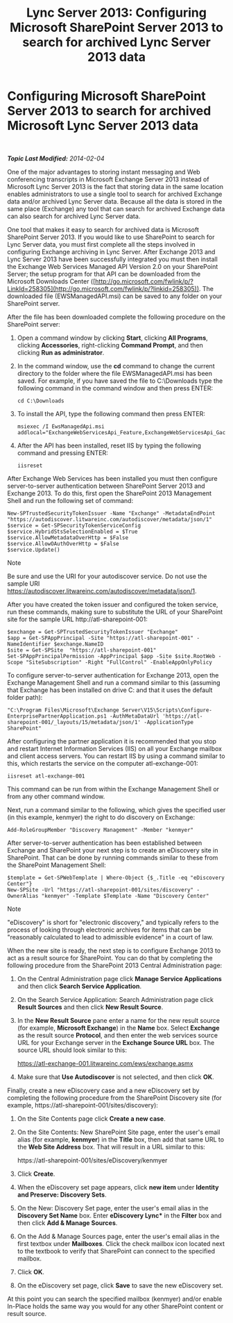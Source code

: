 ﻿---
title: 'Lync Server 2013: Configuring Microsoft SharePoint Server 2013 to search for archived Lync Server 2013 data'
TOCTitle: Configuring SharePoint Server 2013 to search for archived Lync Server 2013 data
ms:assetid: 17f49365-8778-4962-a41b-f96faf6902f1
ms:mtpsurl: https://technet.microsoft.com/en-us/library/JJ687978(v=OCS.15)
ms:contentKeyID: 49733566
ms.date: 07/23/2014
mtps_version: v=OCS.15
---

<div data-xmlns="http://www.w3.org/1999/xhtml">

<div class="topic" data-xmlns="http://www.w3.org/1999/xhtml" data-msxsl="urn:schemas-microsoft-com:xslt" data-cs="http://msdn.microsoft.com/en-us/">

<div data-asp="http://msdn2.microsoft.com/asp">

# Configuring Microsoft SharePoint Server 2013 to search for archived Microsoft Lync Server 2013 data

</div>

<div id="mainSection">

<div id="mainBody">

<span> </span>

_**Topic Last Modified:** 2014-02-04_

One of the major advantages to storing instant messaging and Web conferencing transcripts in Microsoft Exchange Server 2013 instead of Microsoft Lync Server 2013 is the fact that storing data in the same location enables administrators to use a single tool to search for archived Exchange data and/or archived Lync Server data. Because all the data is stored in the same place (Exchange) any tool that can search for archived Exchange data can also search for archived Lync Server data.

One tool that makes it easy to search for archived data is Microsoft SharePoint Server 2013. If you would like to use SharePoint to search for Lync Server data, you must first complete all the steps involved in configuring Exchange archiving in Lync Server. After Exchange 2013 and Lync Server 2013 have been successfully integrated you must then install the Exchange Web Services Managed API Version 2.0 on your SharePoint Server; the setup program for that API can be downloaded from the Microsoft Downloads Center ([http://go.microsoft.com/fwlink/p/?LinkId=258305](http://go.microsoft.com/fwlink/p/?linkid=258305)). The downloaded file (EWSManagedAPI.msi) can be saved to any folder on your SharePoint server.

After the file has been downloaded complete the following procedure on the SharePoint server:

1.  Open a command window by clicking **Start**, clicking **All Programs**, clicking **Accessories**, right-clicking **Command Prompt**, and then clicking **Run as administrator**.

2.  In the command window, use the **cd** command to change the current directory to the folder where the file EWSManagedAPI.msi has been saved. For example, if you have saved the file to C:\\Downloads type the following command in the command window and then press ENTER:
    
        cd C:\Downloads

3.  To install the API, type the following command then press ENTER:
    
        msiexec /I EwsManagedApi.msi addlocal="ExchangeWebServicesApi_Feature,ExchangeWebServicesApi_Gac"

4.  After the API has been installed, reset IIS by typing the following command and pressing ENTER:
    
        iisreset

After Exchange Web Services has been installed you must then configure server-to-server authentication between SharePoint Server 2013 and Exchange 2013. To do this, first open the SharePoint 2013 Management Shell and run the following set of command:

    New-SPTrustedSecurityTokenIssuer -Name "Exchange" -MetadataEndPoint "https://autodiscover.litwareinc.com/autodiscover/metadata/json/1"
    $service = Get-SPSecurityTokenServiceConfig
    $service.HybridStsSelectionEnabled = $True
    $service.AllowMetadataOverHttp = $False
    $service.AllowOAuthOverHttp = $False
    $service.Update()

<div>


> [!NOTE]
> Be sure and use the URI for your autodiscover service. Do not use the sample URI https://autodiscover.litwareinc.com/autodiscover/metadata/json/1.



</div>

After you have created the token issuer and configured the token service, run these commands, making sure to substitute the URL of your SharePoint site for the sample URL http://atl-sharepoint-001:

    $exchange = Get-SPTrustedSecurityTokenIssuer "Exchange"
    $app = Get-SPAppPrincipal -Site "https://atl-sharepoint-001" -NameIdentifier $exchange.NameID
    $site = Get-SPSite  "https://atl-sharepoint-001"
    Set-SPAppPrincipalPermission -AppPrincipal $app -Site $site.RootWeb -Scope "SiteSubscription" -Right "FullControl" -EnableAppOnlyPolicy

To configure server-to-server authentication for Exchange 2013, open the Exchange Management Shell and run a command similar to this (assuming that Exchange has been installed on drive C: and that it uses the default folder path):

    "C:\Program Files\Microsoft\Exchange Server\V15\Scripts\Configure-EnterprisePartnerApplication.ps1 -AuthMetaDataUrl 'https://atl-sharepoint-001/_layouts/15/metadata/json/1' -ApplicationType SharePoint"

After configuring the partner application it is recommended that you stop and restart Internet Information Services (IIS) on all your Exchange mailbox and client access servers. You can restart IIS by using a command similar to this, which restarts the service on the computer atl-exchange-001:

    iisreset atl-exchange-001

This command can be run from within the Exchange Management Shell or from any other command window.

Next, run a command similar to the following, which gives the specified user (in this example, kenmyer) the right to do discovery on Exchange:

    Add-RoleGroupMember "Discovery Management" -Member "kenmyer"

After server-to-server authentication has been established between Exchange and SharePoint your next step is to create an eDiscovery site in SharePoint. That can be done by running commands similar to these from the SharePoint Management Shell:

    $template = Get-SPWebTemplate | Where-Object {$_.Title -eq "eDiscovery Center"}
    New-SPSite -Url "https://atl-sharepoint-001/sites/discovery" -OwnerAlias "kenmyer" -Template $Template -Name "Discovery Center"

<div>


> [!NOTE]
> "eDiscovery" is short for "electronic discovery," and typically refers to the process of looking through electronic archives for items that can be "reasonably calculated to lead to admissible evidence" in a court of law.



</div>

When the new site is ready, the next step is to configure Exchange 2013 to act as a result source for SharePoint. You can do that by completing the following procedure from the SharePoint 2013 Central Administration page:

1.  On the Central Administration page click **Manage Service Applications** and then click **Search Service Application**.

2.  On the Search Service Application: Search Administration page click **Result Sources** and then click **New Result Source**.

3.  In the **New Result Source** pane enter a name for the new result source (for example, **Microsoft Exchange**) in the **Name** box. Select **Exchange** as the result source **Protocol**, and then enter the web services source URL for your Exchange server in the **Exchange Source URL** box. The source URL should look similar to this:
    
    https://atl-exchange-001.litwareinc.com/ews/exchange.asmx

4.  Make sure that **Use Autodiscover** is not selected, and then click **OK**.

Finally, create a new eDiscovery case and a new eDiscovery set by completing the following procedure from the SharePoint Discovery site (for example, https://atl-sharepoint-001/sites/discovery):

1.  On the Site Contents page click **Create a new case**.

2.  On the Site Contents: New SharePoint Site page, enter the user's email alias (for example, **kenmyer**) in the **Title** box, then add that same URL to the **Web Site Address** box. That will result in a URL similar to this:
    
    https://atl-sharepoint-001/sites/eDiscovery/kenmyer

3.  Click **Create**.

4.  When the eDiscovery set page appears, click **new item** under **Identity and Preserve: Discovery Sets**.

5.  On the New: Discovery Set page, enter the user's email alias in the **Discovery Set Name** box. Enter **eDiscovery Lync\*** in the **Filter** box and then click **Add & Manage Sources**.

6.  On the Add & Manage Sources page, enter the user's email alias in the first textbox under **Mailboxes**. Click the check mailbox icon located next to the textbook to verify that SharePoint can connect to the specified mailbox.

7.  Click **OK**.

8.  On the eDiscovery set page, click **Save** to save the new eDiscovery set.

At this point you can search the specified mailbox (kenmyer) and/or enable In-Place holds the same way you would for any other SharePoint content or result source.

</div>

<span> </span>

</div>

</div>

</div>

